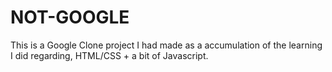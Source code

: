 # NOT-GOOGLE
This is a Google Clone project I had made as a accumulation of the learning I did regarding, HTML/CSS + a bit of Javascript. 
